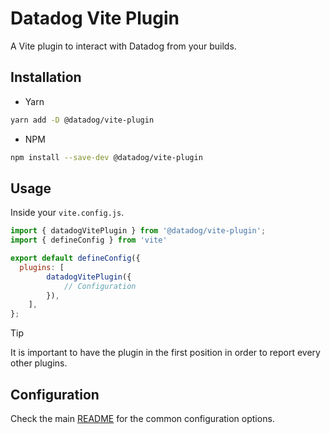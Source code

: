 # Datadog Vite Plugin

A Vite plugin to interact with Datadog from your builds.

## Installation

-   Yarn

```bash
yarn add -D @datadog/vite-plugin
```

-   NPM

```bash
npm install --save-dev @datadog/vite-plugin
```

## Usage

Inside your `vite.config.js`.

```js
import { datadogVitePlugin } from '@datadog/vite-plugin';
import { defineConfig } from 'vite'

export default defineConfig({
  plugins: [
        datadogVitePlugin({
            // Configuration
        }),
    ],
};
```

> [!TIP]
> It is important to have the plugin in the first position in order to report every other plugins.

## Configuration

Check the main [README](../../README.md#configuration) for the common configuration options.
